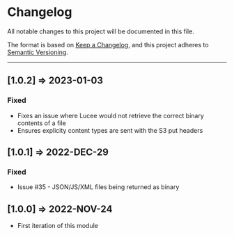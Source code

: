 # Changelog

All notable changes to this project will be documented in this file.

The format is based on [Keep a Changelog](https://keepachangelog.com/en/1.0.0/),
and this project adheres to [Semantic Versioning](https://semver.org/spec/v2.0.0.html).

----
## [1.0.2] => 2023-01-03
### Fixed
- Fixes an issue where Lucee would not retrieve the correct binary contents of a file
- Ensures explicity content types are sent with the S3 put headers
## [1.0.1] => 2022-DEC-29
### Fixed
- Issue #35 - JSON/JS/XML files being returned as binary

## [1.0.0] => 2022-NOV-24

* First iteration of this module